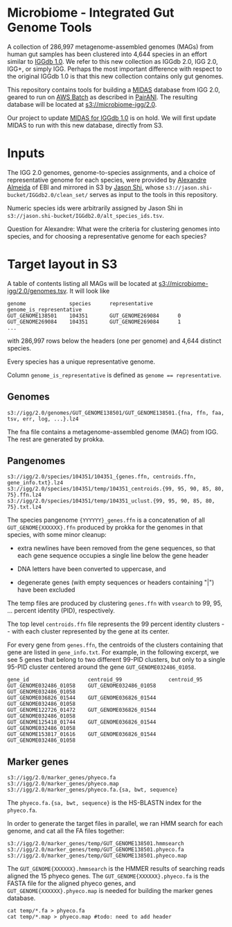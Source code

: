 # Microbiome - Integrated Gut Genome Tools

A collection of 286,997 metagenome-assembled genomes (MAGs) from human gut samples has been clustered into 4,644 species in an effort similar to [IGGdb 1.0](https://github.com/snayfach/IGGdb).   We refer to this new collection as IGGdb 2.0, IGG 2.0, IGG+, or simply IGG.  Perhaps the most important difference with respect to the original IGGdb 1.0 is that this new collection contains only gut genomes.

This repository contains tools for building a [MIDAS](https://github.com/snayfach/MIDAS) database from IGG 2.0, geared to run on [AWS Batch](https://aws.amazon.com/batch/) as described in [PairANI](https://github.com/czbiohub/pairani/wiki).  The resulting database will be located at [s3://microbiome-igg/2.0](http://microbiome-igg.s3.amazonaws.com/2.0/README.TXT).

Our project to update [MIDAS for IGGdb 1.0](https://github.com/czbiohub/MIDAS-IGGdb/blob/master/README.md) is on hold.  We will first update MIDAS to run with this new database, directly from S3.

# Inputs

The IGG 2.0 genomes, genome-to-species assignments, and a choice of representative genome for each species, were provided by [Alexandre Almeida](https://www.ebi.ac.uk/about/people/alexandre-almeida) of EBI and mirrored in S3 by [Jason Shi](http://docpollard.org/people/jason-shi/), whose `s3://jason.shi-bucket/IGGdb2.0/clean_set/` serves as input to the tools in this repository.

Numeric species ids were arbitrarily assigned by Jason Shi in `s3://jason.shi-bucket/IGGdb2.0/alt_species_ids.tsv`.

Question for Alexandre:   What were the criteria for clustering genomes into species, and for choosing a representative genome for each species?

# Target layout in S3

A table of contents listing all MAGs will be located at [s3://microbiome-igg/2.0/genomes.tsv](http://microbiome-igg.s3.amazonaws.com/2.0/genomes.tsv).  It will look like
```
genome              species      representative        genome_is_representative
GUT_GENOME138501    104351       GUT_GENOME269084      0
GUT_GENOME269084    104351       GUT_GENOME269084      1
...
```
with 286,997 rows below the headers (one per genome) and 4,644 distinct species.

Every species has a unique representative genome.

Column `genome_is_representative` is defined as `genome == representative`.

## Genomes

```
s3://igg/2.0/genomes/GUT_GENOME138501/GUT_GENOME138501.{fna, ffn, faa, tsv, err, log, ...}.lz4
```

The fna file contains a metagenome-assembled genome (MAG) from IGG.  The rest are generated by prokka.

## Pangenomes
```
s3://igg/2.0/species/104351/104351_{genes.ffn, centroids.ffn, gene_info.txt}.lz4
s3://igg/2.0/species/104351/temp/104351_centroids.{99, 95, 90, 85, 80, 75}.ffn.lz4
s3://igg/2.0/species/104351/temp/104351_uclust.{99, 95, 90, 85, 80, 75}.txt.lz4
```
The species pangenome `{YYYYYY}_genes.ffn` is a concatenation of all `GUT_GENOME{XXXXXX}.ffn` produced by prokka for the genomes in that species, with some minor cleanup: 

  * extra newlines have been removed from the gene sequences, so that each gene sequence occupies a single line below the gene header

  * DNA letters have been converted to uppercase, and 

  * degenerate genes (with empty sequences or headers containing "|") have been excluded

The temp files are produced by clustering `genes.ffn` with `vsearch` to 99, 95, ... percent identity (PID), respectively.

The top level `centroids.ffn` file represents the 99 percent identity clusters -- with each cluster represented by the gene at its center.

For every gene from `genes.ffn`, the centroids of the clusters containing that gene are listed in `gene_info.txt`.  For example, in the following excerpt, we see 5 genes that belong to two different 99-PID clusters, but only to a single 95-PID cluster centered around the gene `GUT_GENOME032486_01058`.
```
gene_id                   centroid_99               centroid_95
GUT_GENOME032486_01058    GUT_GENOME032486_01058    GUT_GENOME032486_01058
GUT_GENOME036826_01544    GUT_GENOME036826_01544    GUT_GENOME032486_01058
GUT_GENOME122726_01472    GUT_GENOME036826_01544    GUT_GENOME032486_01058
GUT_GENOME125418_01744    GUT_GENOME036826_01544    GUT_GENOME032486_01058
GUT_GENOME153817_01616    GUT_GENOME036826_01544    GUT_GENOME032486_01058
```

## Marker genes
```
s3://igg/2.0/marker_genes/phyeco.fa
s3://igg/2.0/marker_genes/phyeco.map
s3://igg/2.0/marker_genes/phyeco.fa.{sa, bwt, sequence}
```
The `phyeco.fa.{sa, bwt, sequence}` is the HS-BLASTN index for the `phyeco.fa`.

In order to generate the target files in parallel, we ran HMM search for each genome, and cat all the FA files together:

```
s3://igg/2.0/marker_genes/temp/GUT_GENOME138501.hmmsearch
s3://igg/2.0/marker_genes/temp/GUT_GENOME138501.phyeco.fa
s3://igg/2.0/marker_genes/temp/GUT_GENOME138501.phyeco.map
```
The `GUT_GENOME{XXXXXX}.hmmsearch` is the HMMER results of searching reads aligned the 15 phyeco genes. 
The `GUT_GENOME{XXXXXX}.phyeco.fa` is the FASTA file for the aligned phyeco genes, and `GUT_GENOME{XXXXXX}.phyeco.map` is needed for building the marker genes database.

```
cat temp/*.fa > phyeco.fa
cat temp/*.map > phyeco.map #todo: need to add header
```

